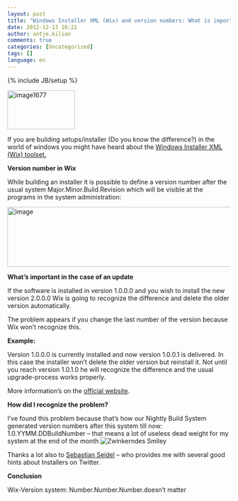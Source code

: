 ```yaml
---
layout: post
title: "Windows Installer XML (Wix) and version numbers: What is important and what isn’t"
date: 2012-12-13 16:21
author: antje.kilian
comments: true
categories: [Uncategorized]
tags: []
language: en
---
```

{% include JB/setup %}
<p><a href="{{BASE_PATH}}/assets/wp-images-en/image1677.png"><img style="background-image: none; border-bottom: 0px; border-left: 0px; padding-left: 0px; padding-right: 0px; display: inline; border-top: 0px; border-right: 0px; padding-top: 0px" title="image1677" border="0" alt="image1677" src="{{BASE_PATH}}/assets/wp-images-en/image1677_thumb.png" width="152" height="88" /></a></p>  <p><b></b></p>  <p>If you are building setups/installer (Do you know the difference?) in the world of windows you might have heard about the <a href="http://wix.sourceforge.net/">Windows Installer XML (Wix) toolset.</a></p>  <p><b>Version number in Wix</b></p>  <p><b></b></p>  <p>While building an installer it is possible to define a version number after the usual system Major.Minor.Build.Revision which will be visible at the programs in the system administration:</p>  <p><img style="background-image: none; border-bottom: 0px; border-left: 0px; padding-left: 0px; padding-right: 0px; border-top: 0px; border-right: 0px; padding-top: 0px" title="image" border="0" alt="image" src="http://code-inside.de/blog/wp-content/uploads/image_thumb836.png" width="534" height="135" /></p>  <p><b>What’s important in the case of an update</b></p>  <p><b></b></p>  <p>If the software is installed in version 1.0.0.0 and you wish to install the new version 2.0.0.0 Wix is going to recognize the difference and delete the older version automatically. </p>  <p>The problem appears if you change the last number of the version because Wix won’t recognize this. </p>  <p><b>Example: </b></p>  <p>Version 1.0.0.0 is currently installed and now version 1.0.0.1 is delivered. In this case the installer won’t delete the older version but reinstall it. Not until you reach version 1.0.1.0 he will recognize the difference and the usual upgrade-process works properly. </p>  <p>More information’s on the <a href="http://wix.sourceforge.net/manual-wix3/major_upgrade.htm">official website</a>. </p>  <p><b>How did I recognize the problem?</b></p>  <p><b></b></p>  <p>I’ve found this problem because that’s how our Nightly Build System generated version numbers after this system till now: 1.0.YYMM.DDBuildNumber – that means a lot of useless dead weight for my system at the end of the month <img style="border-bottom-style: none; border-left-style: none; border-top-style: none; border-right-style: none" class="wlEmoticon wlEmoticon-winkingsmile" alt="Zwinkerndes Smiley" src="{{BASE_PATH}}/assets/wp-images-en/wlEmoticon-winkingsmile48.png" /></p>  <p>Thanks a lot also to <a href="https://twitter.com/Cayas_Software">Sebastian Seidel</a> – who provides me with several good hints about Installers on Twitter. </p>  <p><b>Conclusion</b></p>  <p><b></b></p>  <p>Wix-Version system: Number.Number.Number.doesn’t matter </p>
